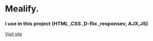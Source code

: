 # Mealify.

### i use in this project (HTML ,CSS ,D-flix ,responsev, AJX,JS)

[Visit site](https://ebrahim-mamdoh.github.io/weather/) 
 
